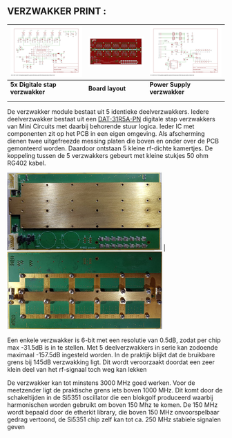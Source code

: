 ## VERZWAKKER PRINT :

[![](verzwakker_print/AttenuatorSch1.jpg)](verzwakker_print/AttenuatorSch1.pdf) |    [![](verzwakker_print/AttenuatorBrdTN.jpg)](verzwakker_print/AttenuatorBrd.pdf) |     [![](verzwakker_print/AttenuatorSch6.jpg)](verzwakker_print/AttenuatorSch6.pdf)
--------------------------------------------- | --- |  --------------------------------------------
**5x Digitale stap verzwakker** | **Board layout**  | **Power Supply verzwakker**
|  | 
|  |

De verzwakker module bestaat uit 5 identieke deelverzwakkers. Iedere deelverzwakker bestaat uit een [DAT-31R5A-PN](/verzwakker_print/DAT-31R5A-PN.pdf)  digitale stap verzwakkers van Mini Circuits met daarbij behorende stuur logica. Ieder IC met componenten zit op het PCB in een eigen omgeving. Als afscherming dienen twee uitgefreezde messing platen die boven en onder over de PCB gemonteerd worden. Daardoor ontstaan 5 kleine rf-dichte kamertjes. De koppeling tussen de 5 verzwakkers gebeurt met kleine stukjes 50 ohm RG402 kabel.

[![](verzwakker_print/AttenuatorFrontTN.jpg)](verzwakker_print/AttenuatorFront.jpg) |    [![](verzwakker_print/AttenuatorBackTN.jpg)](verzwakker_print/AttenuatorBack.jpg)

Een enkele verzwakker is 6-bit met een resolutie van 0.5dB, zodat per chip max -31.5dB is in te stellen. Met 5 deelverzwakkers in serie kan zodoende maximaal -157.5dB ingesteld worden. In de praktijk blijkt dat de bruikbare grens bij 145dB verzwakking ligt. Dit wordt veroorzaakt doordat een zeer klein deel van het rf-signaal toch weg kan lekken

De verzwakker kan tot minstens 3000 MHz goed werken. Voor de meetzender ligt de praktische grens iets boven 1000 MHz.
Dit komt door de schakeltijden in de Si5351 oscillator die een blokgolf produceerd waarbij harmonischen worden gebruikt om boven 150 Mhz te komen. De 150 MHz wordt bepaald door de etherkit library, die boven 150 MHz onvoorspelbaar gedrag vertoond, de Si5351 chip zelf kan tot ca. 250 MHz stabiele signalen geven
